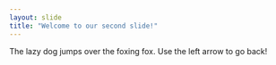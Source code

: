 ```yaml
---
layout: slide
title: "Welcome to our second slide!"
---
```

The lazy dog jumps over the foxing fox.
Use the left arrow to go back!

